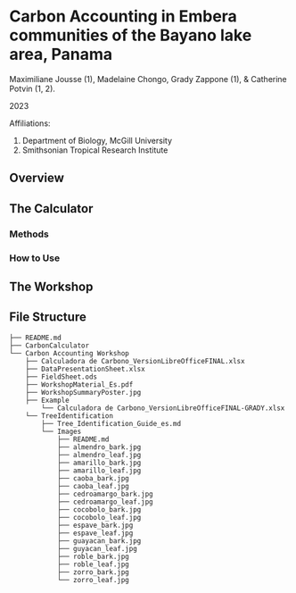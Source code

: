 # Carbon Accounting in Embera communities of the Bayano lake area, Panama 
Maximiliane Jousse (1), Madelaine Chongo, Grady Zappone (1), & Catherine Potvin (1, 2).

2023

Affiliations:
1) Department of Biology, McGill University
2) Smithsonian Tropical Research Institute

## Overview 

## The Calculator
### Methods

### How to Use

## The Workshop

## File Structure
```
├── README.md
├── CarbonCalculator
└── Carbon Accounting Workshop
    ├── Calculadora de Carbono_VersionLibreOfficeFINAL.xlsx
    ├── DataPresentationSheet.xlsx
    ├── FieldSheet.ods
    ├── WorkshopMaterial_Es.pdf
    ├── WorkshopSummaryPoster.jpg
    ├── Example
        └── Calculadora de Carbono_VersionLibreOfficeFINAL-GRADY.xlsx
    └── TreeIdentification
        ├── Tree_Identification_Guide_es.md
        └── Images
            ├── README.md
            ├── almendro_bark.jpg
            ├── almendro_leaf.jpg
            ├── amarillo_bark.jpg
            ├── amarillo_leaf.jpg
            ├── caoba_bark.jpg
            ├── caoba_leaf.jpg
            ├── cedroamargo_bark.jpg
            ├── cedroamargo_leaf.jpg
            ├── cocobolo_bark.jpg
            ├── cocobolo_leaf.jpg
            ├── espave_bark.jpg
            ├── espave_leaf.jpg
            ├── guayacan_bark.jpg
            ├── guyacan_leaf.jpg
            ├── roble_bark.jpg
            ├── roble_leaf.jpg
            ├── zorro_bark.jpg
            └── zorro_leaf.jpg
```
